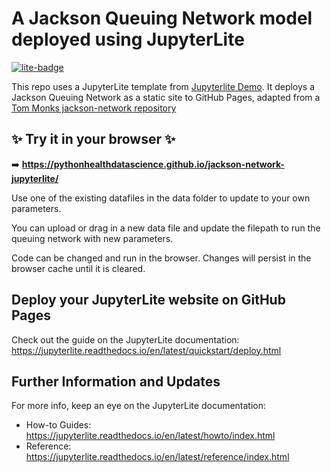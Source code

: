 # A Jackson Queuing Network model deployed using JupyterLite

[![lite-badge](https://jupyterlite.rtfd.io/en/latest/_static/badge.svg)](https://pythonhealthdatascience.github.io/jackson-network-jupyterlite/)

This repo uses a JupyterLite template from [Jupyterlite Demo](https://github.com/jupyterlite/demo). It deploys a Jackson Queuing Network as a static site to GitHub Pages, adapted from a [Tom Monks jackson-network repository](https://github.com/TomMonks/jackson-network)

## ✨ Try it in your browser ✨

➡️ **https://pythonhealthdatascience.github.io/jackson-network-jupyterlite/**

Use one of the existing datafiles in the data folder to update to your own parameters. 

You can upload or drag in a new data file and update the filepath to run the queuing network with new parameters. 

Code can be changed and run in the browser. Changes will persist in the browser cache until it is cleared. 

## Deploy your JupyterLite website on GitHub Pages

Check out the guide on the JupyterLite documentation: https://jupyterlite.readthedocs.io/en/latest/quickstart/deploy.html

## Further Information and Updates

For more info, keep an eye on the JupyterLite documentation:

- How-to Guides: https://jupyterlite.readthedocs.io/en/latest/howto/index.html
- Reference: https://jupyterlite.readthedocs.io/en/latest/reference/index.html
